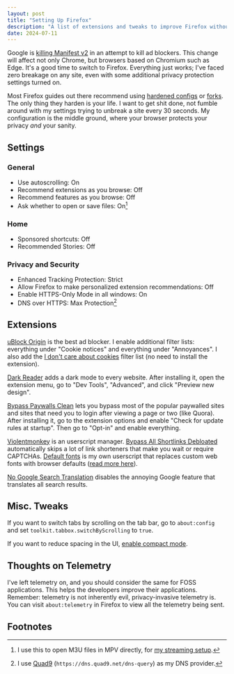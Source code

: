 ```yaml
---
layout: post
title: "Setting Up Firefox"
description: "A list of extensions and tweaks to improve Firefox without breakage."
date: 2024-07-11
---
```


Google is [killing Manifest v2](https://blog.chromium.org/2024/05/manifest-v2-phase-out-begins.html) in an attempt to kill ad blockers. This change will affect not only Chrome, but browsers based on Chromium such as Edge. It's a good time to switch to Firefox. Everything just works; I've faced zero breakage on any site, even with some additional privacy protection settings turned on.

Most Firefox guides out there recommend using [hardened configs](https://github.com/arkenfox/user.js) or [forks](https://librewolf.net). The only thing they harden is your life. I want to get shit done, not fumble around with my settings trying to unbreak a site every 30 seconds. My configuration is the middle ground, where your browser protects your privacy *and* your sanity.

## Settings

### General

- Use autoscrolling: On
- Recommend extensions as you browse: Off
- Recommend features as you browse: Off
- Ask whether to open or save files: On[^1]
  
### Home

- Sponsored shortcuts: Off
- Recommended Stories: Off

### Privacy and Security

- Enhanced Tracking Protection: Strict
- Allow Firefox to make personalized extension recommendations: Off
- Enable HTTPS-Only Mode in all windows: On
- DNS over HTTPS: Max Protection[^2]

## Extensions

[uBlock Origin](https://addons.mozilla.org/en-US/firefox/addon/ublock-origin) is the best ad blocker. I enable additional filter lists: everything under "Cookie notices" and everything under "Annoyances". I also add the [I don't care about cookies](https://www.i-dont-care-about-cookies.eu/abp) filter list (no need to install the extension).

[Dark Reader](https://addons.mozilla.org/en-US/firefox/addon/darkreader) adds a dark mode to every website. After installing it, open the extension menu, go to "Dev Tools", "Advanced", and click "Preview new design".

[Bypass Paywalls Clean](https://github.com/bpc-clone/bpc_updates/releases/download/latest/bypass_paywalls_clean-latest.xpi) lets you bypass most of the popular paywalled sites and sites that need you to login after viewing a page or two (like Quora). After installing it, go to the extension options and enable "Check for update rules at startup". Then go to "Opt-in" and enable everything.

[Violentmonkey](https://addons.mozilla.org/en-US/firefox/addon/violentmonkey) is an userscript manager. [Bypass All Shortlinks Debloated](https://codeberg.org/Amm0ni4/bypass-all-shortlinks-debloated/raw/branch/main/Bypass_All_Shortlinks.user.js) automatically skips a lot of link shorteners that make you wait or require CAPTCHAs. [Default fonts](https://greasyfork.org/en/scripts/496839-default-fonts) is my own userscript that replaces custom web fonts with browser defaults ([read more here](/blog/treat-yourself-to-good-typography#improving-browser-fonts)).

[No Google Search Translation](https://addons.mozilla.org/en-US/firefox/addon/bitwarden-password-manager) disables the annoying Google feature that translates all search results.

## Misc. Tweaks

If you want to switch tabs by scrolling on the tab bar, go to `about:config` and set `toolkit.tabbox.switchByScrolling` to `true`.

If you want to reduce spacing in the UI, [enable compact mode](https://support.mozilla.org/en-US/kb/compact-mode-workaround-firefox).

## Thoughts on Telemetry

I've left telemetry on, and you should consider the same for FOSS applications. This helps the developers improve their applications. Remember: telemetry is not inherently evil, privacy-invasive telemetry is. You can visit `about:telemetry` in Firefox to view all the telemetry being sent.

## Footnotes

[^1]: I use this to open M3U files in MPV directly, for [my streaming setup](/blog/the-comfiest-streaming-service#streaming-with-mpv).

[^2]: I use [Quad9](https://quad9.net) (`https://dns.quad9.net/dns-query`) as my DNS provider.
